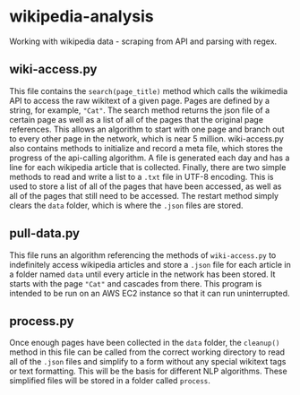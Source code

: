 # wikipedia-analysis
Working with wikipedia data - scraping from API and parsing with regex.

## wiki-access.py
This file contains the `search(page_title)` method which calls the wikimedia API to access the raw wikitext of a given page. Pages are defined by a string, for example, `"Cat"`. The search method returns the json file of a certain page as well as a list of all of the pages that the original page references. This allows an algorithm to start with one page and branch out to every other page in the network, which is near 5 million.
wiki-access.py also contains methods to initialize and record a meta file, which stores the progress of the api-calling algorithm. A file is generated each day and has a line for each wikipedia article that is collected.
Finally, there are two simple methods to read and write a list to a `.txt` file in UTF-8 encoding. This is used to store a list of all of the pages that have been accessed, as well as all of the pages that still need to be accessed.
The restart method simply clears the `data` folder, which is where the `.json` files are stored.

## pull-data.py
This file runs an algorithm referencing the methods of `wiki-access.py` to indefinitely access wikipedia articles and store a `.json` file for each article in a folder named `data` until every article in the network has been stored. It starts with the page `"Cat"` and cascades from there. This program is intended to be run on an AWS EC2 instance so that it can run uninterrupted.

## process.py
Once enough pages have been collected in the `data` folder, the `cleanup()` method in this file can be called from the correct working directory to read all of the `.json` files and simplify to a form without any special wikitext tags or text formatting. This will be the basis for different NLP algorithms. These simplified files will be stored in a folder called `process`.
